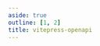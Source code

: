 ```yaml
---
aside: true
outline: [1, 2]
title: vitepress-openapi
---
```


<script setup lang="ts">
import { useData } from 'vitepress'
import ThemeConfiguration from '@dev/.vitepress/theme/components/ThemeConfiguration.vue'

const { isDark } = useData()
</script>

<ThemeConfiguration />

<OASpec :isDark="isDark" />
